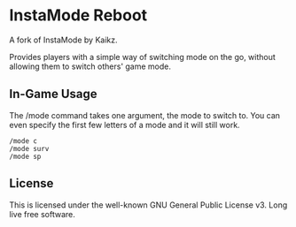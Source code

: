 InstaMode Reboot
================

A fork of InstaMode by Kaikz.

Provides players with a simple way of switching mode on the go, without
allowing them to switch others' game mode.

In-Game Usage
-------------

The /mode command takes one argument, the mode to switch to. You can even
specify the first few letters of a mode and it will still work.

```
/mode c
/mode surv
/mode sp
```

License
-------

This is licensed under the well-known GNU General Public License v3.
Long live free software.
